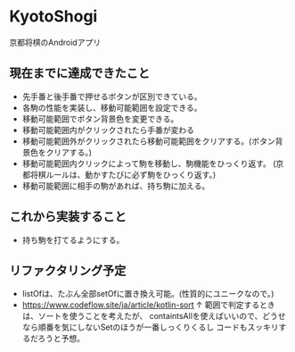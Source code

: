 # KyotoShogi
京都将棋のAndroidアプリ

## 現在までに達成できたこと
- 先手番と後手番で押せるボタンが区別できている。
- 各駒の性能を実装し、移動可能範囲を設定できる。
- 移動可能範囲でボタン背景色を変更できる。
- 移動可能範囲内がクリックされたら手番が変わる
- 移動可能範囲外がクリックされたら移動可能範囲をクリアする。(ボタン背景色をクリアする。)
- 移動可能範囲内クリックによって駒を移動し、駒機能をひっくり返す。
(京都将棋ルールは、動かすたびに必ず駒をひっくり返す。)
- 移動可能範囲に相手の駒があれば、持ち駒に加える。

## これから実装すること
- 持ち駒を打てるようにする。

## リファクタリング予定
- listOfは、たぶん全部setOfに置き換え可能。(性質的にユニークなので。)
- https://www.codeflow.site/ja/article/kotlin-sort
↑ 範囲で判定するときは、ソートを使うことを考えたが、
containtsAllを使えばいいので、どうせなら順番を気にしないSetのほうが一番しっくりくるし
コードもスッキリするだろうと予想。
